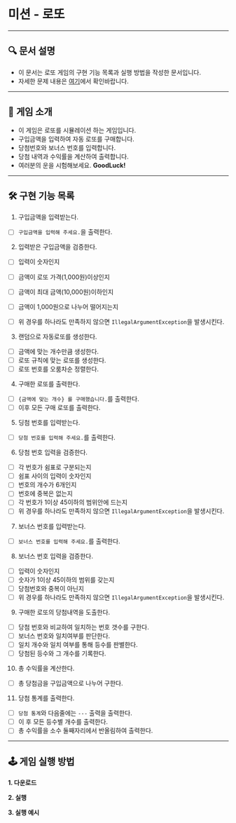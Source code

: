 # 미션 - 로또

---

## 🔍 문서 설명

- 이 문서는 로또 게임의 구현 기능 목록과 실행 방법을 작성한 문서입니다.
- 자세한 문제 내용은 [여기](https://github.com/jy016011/java-lotto-6/blob/main/README.md)에서 확인바랍니다.

---

## 🚀 게임 소개

- 이 게임은 로또를 시뮬레이션 하는 게임입니다.
- 구입금액을 입력하여 자동 로또를 구매합니다.
- 당첨번호와 보너스 번호를 입력합니다.
- 당첨 내역과 수익률을 계산하여 출력합니다.
- 여러분의 운을 시험해보세요. **GoodLuck!**

---

## 🛠 구현 기능 목록

1. 구입금액을 입력받는다.

- [ ] `구입금액을 입력해 주세요.`을 출력한다.

2. 입력받은 구입금액을 검증한다.

- [ ] 입력이 숫자인지
- [ ] 금액이 로또 가격(1,000원)이상인지 
- [ ] 금액이 최대 금액(10,000원)이하인지
- [ ] 금액이 1,000원으로 나누어 떨어지는지
- [ ] 위 경우를 하나라도 만족하지 않으면 `IllegalArgumentException`을 발생시킨다.


3. 랜덤으로 자동로또를 생성한다.

- [ ] 금액에 맞는 개수만큼 생성한다.
- [ ] 로또 규칙에 맞는 로또를 생성한다.
- [ ] 로또 번호를 오룸차순 정렬한다.

4. 구매한 로또를 출력한다.

- [ ] `{금액에 맞는 개수} 를 구매했습니다.`를 출력한다.
- [ ] 이후 모든 구매 로또를 출력한다. 

5. 딩첨 번호를 입력받는다.

- [ ] `당첨 번호를 입력해 주세요.`를 출력한다. 

6. 당첨 번호 입력을 검증한다.

- [ ] 각 번호가 쉼표로 구분되는지 
- [ ] 쉼표 사이의 입력이 숫자인지
- [ ] 번호의 개수가 6개인지
- [ ] 번호에 중복은 없는지
- [ ] 각 번호가 1이상 45이하의 범위안에 드는지
- [ ] 위 경우를 하나라도 만족하지 않으면 `IllegalArgumentException`을 발생시킨다.

7. 보너스 번호를 입력받는다.

- [ ] `보너스 번호를 입력해 주세요.`를 출력한다.

8. 보너스 번호 입력을 검증한다.

- [ ] 입력이 숫자인지
- [ ] 숫자가 1이상 45이하의 범위를 갖는지
- [ ] 당첨번호와 중복이 아닌지
- [ ] 위 경우를 하나라도 만족하지 않으면 `IllegalArgumentException`을 발생시킨다.

9. 구매한 로또의 당첨내역을 도출한다.
- [ ] 당첨 번호와 비교하여 일치하는 번호 갯수를 구한다.
- [ ] 보너스 번호와 일치여부를 판단한다.
- [ ] 일치 개수와 일치 여부를 통해 등수를 판별한다.
- [ ] 당첨된 등수와 그 개수를 기록한다.

10. 총 수익률을 계산한다.
- [ ] 총 당첨금을 구입금액으로 나누어 구한다.

11. 당첨 통계를 출력한다.
- [ ] `당첨 통계`와 다음줄에는 `---` 출력을 출력한다.
- [ ] 이 후 모든 등수별 개수를 출력한다.
- [ ] 총 수익률을 소수 둘째자리에서 반올림하여 출력한다.

---

## 🕹 게임 실행 방법

**1. 다운로드**


**2. 실행**


**3. 실행 예시**
